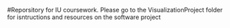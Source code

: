 #Reporsitory for IU coursework. Please go to the VisualizationProject folder for isntructions and resources on the software project
